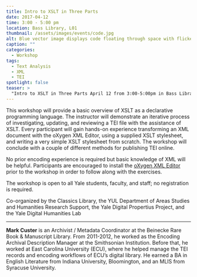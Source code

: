 ```yaml
---
title: Intro to XSLT in Three Parts
date: 2017-04-12 
time: 3:00 - 5:00 pm
location: Bass Library, L01
thumbnail: /assets/images/events/code.jpg
alt: Blue vector image displays code floating through space with flickering edges.
caption: ""
categories: 
  - Workshop
tags:
  - Text Analysis
  - XML
  - TEI
spotlight: false 
teaser: >
  "Intro to XSLT in Three Parts April 12 from 3:00-5:00pm in Bass Library, L01 This workshop will provide a basic overview of XSLT as a declarative programming language. The instructor will demonstrate..."
---
```


This workshop will provide a basic overview of XSLT as a declarative programming language. The instructor will demonstrate an iterative process of investigating, updating, and reviewing a TEI file with the assistance of XSLT. Every participant will gain hands-on experience transforming an XML document with the oXygen XML Editor, using a supplied XSLT stylesheet, and writing a very simple XSLT stylesheet from scratch. The workshop will conclude with a couple of different methods for publishing TEI online.

No prior encoding experience is required but basic knowledge of XML will be helpful. Participants are encouraged to install the [oXygen XML Editor](https://www.oxygenxml.com/xml_editor/register.html#get_trial) prior to the workshop in order to follow along with the exercises.
    
The workshop is open to all Yale students, faculty, and staff; no registration is required.
   
Co-organized by the Classics Library, the YUL Department of Areas Studies and Humanities Research Support, the Yale Digital Propertius Project, and the Yale Digital Humanities Lab
     
---

**Mark Custer** is an Archivist / Metadata Coordinator at the Beinecke Rare Book &amp; Manuscript Library. From 2011-2012, he worked as the Encoding Archival Description Manager at the Smithsonian Institution. Before that, he worked at East Carolina University (ECU), where he helped manage the TEI records and encoding workflows of ECU’s digital library. He earned a BA in English Literature from Indiana University, Bloomington, and an MLIS from Syracuse University.